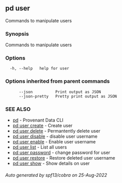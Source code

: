 ## pd user

Commands to manipulate users

### Synopsis

Commands to manipulate users

### Options

```
  -h, --help   help for user
```

### Options inherited from parent commands

```
      --json          Print output as JSON
      --json-pretty   Pretty print output as JSON
```

### SEE ALSO

* [pd](/docs/commands/pd.html)	 - Provenant Data CLI
* [pd user create](/docs/commands/pd_user_create.html)	 - Create user <username>
* [pd user delete](/docs/commands/pd_user_delete.html)	 - Permantently delete user <username>
* [pd user disable](/docs/commands/pd_user_disable.html)	 - disable user username
* [pd user enable](/docs/commands/pd_user_enable.html)	 - Enable user username
* [pd user list](/docs/commands/pd_user_list.html)	 - List all users
* [pd user password](/docs/commands/pd_user_password.html)	 - change password for user <username>
* [pd user restore](/docs/commands/pd_user_restore.html)	 - Restore deleted user username
* [pd user show](/docs/commands/pd_user_show.html)	 - Show details on user <username>

###### Auto generated by spf13/cobra on 25-Aug-2022
